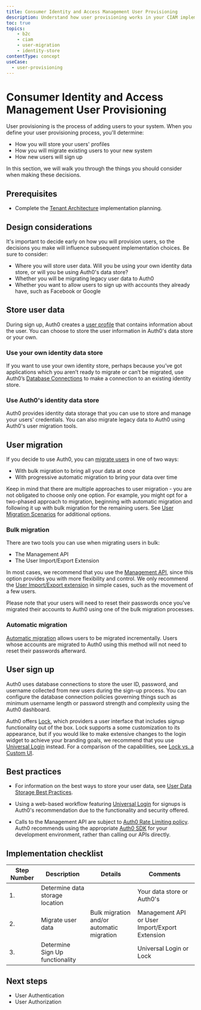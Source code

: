 ```yaml
---
title: Consumer Identity and Access Management User Provisioning
description: Understand how user provisioning works in your CIAM implementation. 
toc: true
topics:
    - b2c
    - ciam
    - user-migration
    - identity-store
contentType: concept
useCase:
  - user-provisioning
---
```

# Consumer Identity and Access Management User Provisioning

User provisioning is the process of adding users to your system. When you define your user provisioning process, you'll determine:

* How you will store your users' profiles
* How you will migrate existing users to your new system
* How new users will sign up

In this section, we will walk you through the things you should consider when making these decisions.

## Prerequisites

* Complete the [Tenant Architecture](/architecture-scenarios/b2c/tenant-architecture) implementation planning.

## Design considerations

It's important to decide early on how you will provision users, so the decisions you make will influence subsequent implementation choices. Be sure to consider:

* Where you will store user data. Will you be using your own identity data store, or will you be using Auth0's data store?
* Whether you will be migrating legacy user data to Auth0
* Whether you want to allow users to sign up with accounts they already have, such as Facebook or Google

## Store user data

During sign up, Auth0 creates a [user profile](/users/concepts/overview-user-profile) that contains information about the user. You can choose to store the user information in Auth0's data store or your own. 

### Use your own identity data store

If you want to use your own identity store, perhaps because you’ve got applications which you aren’t ready to migrate or can’t be migrated, use Auth0’s [Database Connections](/connections/database/custom-db) to make a connection to an existing identity store. 

### Use Auth0's identity data store

Auth0 provides identity data storage that you can use to store and manage your users' credentials. You can also migrate legacy data to Auth0 using Auth0's user migration tools. 

## User migration

If you decide to use Auth0, you can [migrate users](/users/concepts/overview-user-migration) in one of two ways: 

* With bulk migration to bring all your data at once
* With progressive automatic migration to bring your data over time

Keep in mind that there are multiple approaches to user migration - you are not obligated to choose only one option. For example, you might opt for a two-phased approach to migration, beginning with automatic migration and following it up with bulk migration for the remaining users. See [User Migration Scenarios](/users/references/user-migration-scenarios) for additional options.

### Bulk migration

There are two tools you can use when migrating users in bulk:

* The Management API
* The User Import/Export Extension

In most cases, we recommend that you use the [Management API](/users/concepts/overview-user-migration#bulk-user-imports-with-the-management-api), since this option provides you with more flexibility and control. We only recommend the [User Import/Export extension](https://auth0.com/docs/users/concepts/overview-user-migration#migrate-users-with-the-user-import-export-extension) in simple cases, such as the movement of a few users.

Please note that your users will need to reset their passwords once you've migrated their accounts to Auth0 using one of the bulk migration processes.

### Automatic migration

[Automatic migration](/users/guides/configure-automatic-migration) allows users to be migrated incrementally. Users whose accounts are migrated to Auth0 using this method will not need to reset their passwords afterward. 

## User sign up

Auth0 uses database connections to store the user ID, password, and username collected from new users during the sign-up process. You can configure the database connection policies governing things such as minimum username length or password strength and complexity using the Auth0 dashboard.  

Auth0 offers [Lock](/libraries), which providers a user interface that includes signup functionality out of the box. Lock supports a some customization to its appearance, but if you would like to make extensive changes to the login widget to achieve your branding goals, we recommend that you use [Universal Login](/universal-login) instead. For a comparison of the capabilities, see [Lock vs. a Custom UI](/libraries/when-to-use-lock).

## Best practices

* For information on the best ways to store your user data, see [User Data Storage Best Practices](/best-practices/user-data-storage-best-practices). 

* Using a web-based workflow featuring [Universal Login](/universal-login) for signups is Auth0's recommendation due to the functionality and security offered.

* Calls to the Management API are subject to [Auth0 Rate Limiting policy](/docs/policies/rate-limits). Auth0 recommends using the appropriate [Auth0 SDK](/libraries) for your development environment, rather than calling our APIs directly. 

## Implementation checklist

| Step Number | Description | Details | Comments |
| - | - | - | - |
| 1. | Determine data storage location |  | Your data store or Auth0's |
| 2. | Migrate user data | Bulk migration and/or automatic migration | Management API or User Import/Export Extension |
| 3. | Determine Sign Up functionality |  | Universal Login or Lock |

## Next steps

* User Authentication
* User Authorization